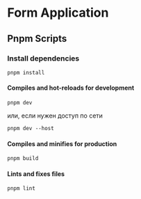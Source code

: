 # Form Application

## Pnpm Scripts
### Install dependencies
```
pnpm install
```
#### Compiles and hot-reloads for development
```
pnpm dev
```
или, если нужен доступ по сети
```
pnpm dev --host
```
#### Compiles and minifies for production
```
pnpm build
```
#### Lints and fixes files
```
pnpm lint
```
